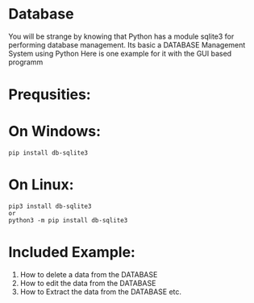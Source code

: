 # Database
You will be strange by knowing that Python has a module sqlite3 for performing database management.
Its basic a DATABASE Management System using Python
Here is one example for it with the GUI based programm 
# Prequsities:
  # On Windows:
    pip install db-sqlite3
  # On Linux:
    pip3 install db-sqlite3
    or
    python3 -m pip install db-sqlite3

# Included Example:
  1. How to delete a data from the DATABASE
  2. How to edit the data from the DATABASE
  3. How to Extract the data from the DATABASE
 etc.
